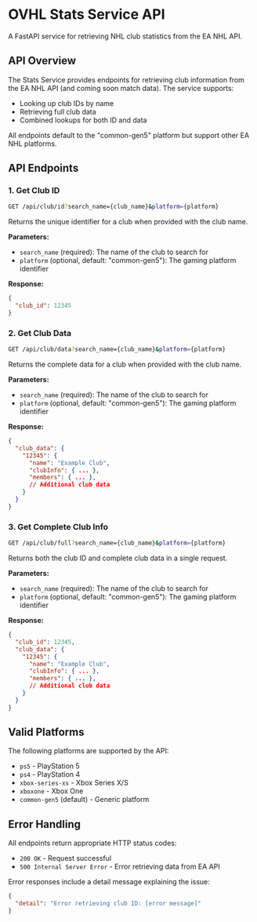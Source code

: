 # OVHL Stats Service API

A FastAPI service for retrieving NHL club statistics from the EA NHL API.

## API Overview

The Stats Service provides endpoints for retrieving club information from the EA NHL API (and coming soon match data). The service supports:

- Looking up club IDs by name
- Retrieving full club data
- Combined lookups for both ID and data

All endpoints default to the "common-gen5" platform but support other EA NHL platforms.

## API Endpoints

### 1. Get Club ID

```bash
GET /api/club/id?search_name={club_name}&platform={platform}
```

Returns the unique identifier for a club when provided with the club name.

**Parameters:**

- `search_name` (required): The name of the club to search for
- `platform` (optional, default: "common-gen5"): The gaming platform identifier

**Response:**

```json
{
  "club_id": 12345
}
```

### 2. Get Club Data

```bash
GET /api/club/data?search_name={club_name}&platform={platform}
```

Returns the complete data for a club when provided with the club name.

**Parameters:**

- `search_name` (required): The name of the club to search for
- `platform` (optional, default: "common-gen5"): The gaming platform identifier

**Response:**

```json
{
  "club_data": {
    "12345": {
      "name": "Example Club",
      "clubInfo": { ... },
      "members": { ... },
      // Additional club data
    }
  }
}
```

### 3. Get Complete Club Info

```bash
GET /api/club/full?search_name={club_name}&platform={platform}
```

Returns both the club ID and complete club data in a single request.

**Parameters:**

- `search_name` (required): The name of the club to search for
- `platform` (optional, default: "common-gen5"): The gaming platform identifier

**Response:**

```json
{
  "club_id": 12345,
  "club_data": {
    "12345": {
      "name": "Example Club",
      "clubInfo": { ... },
      "members": { ... },
      // Additional club data
    }
  }
}
```

## Valid Platforms

The following platforms are supported by the API:

- `ps5` - PlayStation 5
- `ps4` - PlayStation 4
- `xbox-series-xs` - Xbox Series X/S
- `xboxone` - Xbox One
- `common-gen5` (default) - Generic platform

## Error Handling

All endpoints return appropriate HTTP status codes:

- `200 OK` - Request successful
- `500 Internal Server Error` - Error retrieving data from EA API

Error responses include a detail message explaining the issue:

```json
{
  "detail": "Error retrieving club ID: [error message]"
}
```
